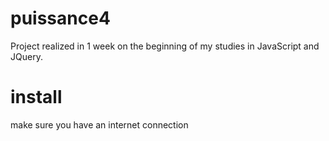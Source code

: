 # puissance4

Project realized in 1 week on the beginning of my studies in JavaScript and JQuery.

# install

make sure you have an internet connection
